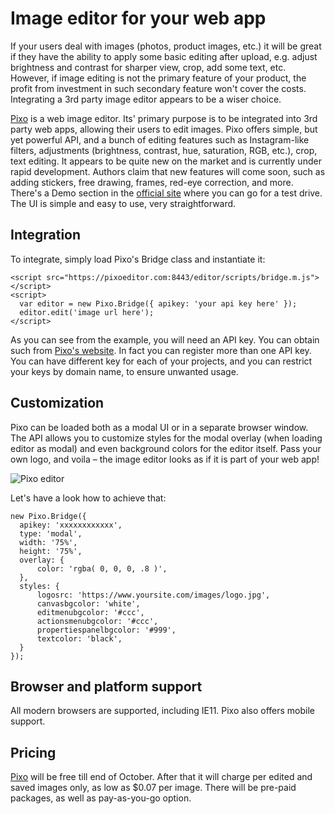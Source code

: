 # Image editor for your web app

If your users deal with images (photos, product images, etc.) it will be great if they have the ability to apply some basic editing after upload, e.g. adjust brightness and contrast for sharper view, crop, add some text, etc. However, if image editing is not the primary feature of your product, the profit from investment in such secondary feature won't cover the costs. Integrating a 3rd party image editor appears to be a wiser choice.

[Pixo](https://pixoeditor.com/) is a web image editor. Its' primary purpose is to be integrated into 3rd party web apps, allowing their users to edit images. Pixo offers simple, but yet powerful API, and a bunch of editing features such as Instagram-like filters, adjustments (brightness, contrast, hue, saturation, RGB, etc.), crop, text editing. It appears to be quite new on the market and is currently under rapid development. Authors claim that new features will come soon, such as adding stickers, free drawing, frames, red-eye correction, and more. There's a Demo section in the [official site](https://pixoeditor.com/) where you can go for a test drive. The UI is simple and easy to use, very straightforward. 

## Integration

To integrate, simply load Pixo's Bridge class and instantiate it:

```
<script src="https://pixoeditor.com:8443/editor/scripts/bridge.m.js"></script>
<script>
  var editor = new Pixo.Bridge({ apikey: 'your api key here' });
  editor.edit('image url here');
</script>

```

As you can see from the example, you will need an API key. You can obtain such from [Pixo's website](https://pixoeditor.com/). In fact you can register more than one API key. You can have different key for each of your projects, and you can restrict your keys by domain name, to ensure unwanted usage.

## Customization

Pixo can be loaded both as a modal UI or in a separate browser window. The API allows you to customize styles for the modal overlay (when loading editor as modal) and even background colors for the editor itself. Pass your own logo, and voila – the image editor looks as if it is part of your web app! 

![Pixo editor](http://krasimirtsonev.com/blog/articles/pixo/pixo.png)

Let's have a look how to achieve that:

```
new Pixo.Bridge({
  apikey: 'xxxxxxxxxxxx',
  type: 'modal',
  width: '75%',
  height: '75%',
  overlay: {
      color: 'rgba( 0, 0, 0, .8 )',
  },
  styles: {
      logosrc: 'https://www.yoursite.com/images/logo.jpg',
      canvasbgcolor: 'white',
      editmenubgcolor: '#ccc',
      actionsmenubgcolor: '#ccc',
      propertiespanelbgcolor: '#999',
      textcolor: 'black',
  }
});
```

## Browser and platform support

All modern browsers are supported, including IE11. Pixo also offers mobile support.

## Pricing

[Pixo](https://pixoeditor.com/) will be free till end of October. After that it will charge per edited and saved images only, as low as $0.07 per image. There will be pre-paid packages, as well as pay-as-you-go option.
